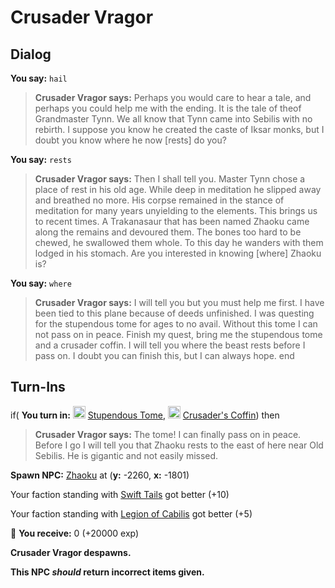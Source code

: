 # Crusader Vragor

## Dialog

**You say:** `hail`



>**Crusader Vragor says:** Perhaps you would care to hear a tale, and perhaps you could help me with the ending. It is the tale of theof Grandmaster Tynn. We all know that Tynn came into Sebilis with no rebirth. I suppose you know he created the caste of Iksar monks, but I doubt you know where he now [rests] do you?

**You say:** `rests`



>**Crusader Vragor says:** Then I shall tell you. Master Tynn chose a place of rest in his old age. While deep in meditation he slipped away and breathed no more. His corpse remained in the stance of meditation for many years unyielding to the elements. This brings us to recent times. A Trakanasaur that has been named Zhaoku came along the remains and devoured them. The bones too hard to be chewed, he swallowed them whole. To this day he wanders with them lodged in his stomach. Are you interested in knowing [where] Zhaoku is?

**You say:** `where`



>**Crusader Vragor says:** I will tell you but you must help me first. I have been tied to this plane because of deeds unfinished. I was questing for the stupendous tome for ages to no avail. Without this tome I can not pass on in peace. Finish my quest, bring me the stupendous tome and a crusader coffin. I will tell you where the beast rests before I pass on. I doubt you can finish this, but I can always hope.
end

## Turn-Ins



if( **You turn in:** <img style="background:url(/static/icons/blank_slot.gif);width:20px;height:20px;" src="/static/icons/item_778.png" alt="" /> <a
                                href="/item/18051" data-url="18051" class="tooltip-link link">Stupendous Tome</a>, <img style="background:url(/static/icons/blank_slot.gif);width:20px;height:20px;" src="/static/icons/item_1142.png" alt="" /> <a
                                href="/item/17031" data-url="17031" class="tooltip-link link">Crusader's Coffin</a>) then


>**Crusader Vragor says:** The tome! I can finally pass on in peace. Before I go I will tell you that Zhaoku rests to the east of here near Old Sebilis. He is gigantic and not easily missed.


**Spawn NPC:**  [Zhaoku](/npc/95184) at (**y:** -2260, **x:** -1801)


Your faction standing with [Swift Tails](/faction/444) got better (<span class='text-success'>+10</span>)


Your faction standing with [Legion of Cabilis](/faction/441) got better (<span class='text-success'>+5</span>)


 &#127873; **You receive:** 0 (+20000 exp)

 


**Crusader Vragor despawns.**

**This NPC *should* return incorrect items given.**






